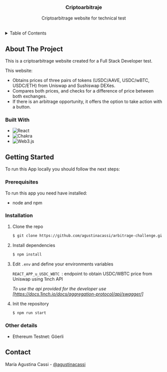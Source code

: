 <br />
<div align="center">

  <h3 align="center">Criptoarbitraje</h3>

  <p align="center">
    Criptoarbitrage website for technical test
    <br /> 
    <br />
  </p>
</div>



<!-- TABLE OF CONTENTS -->
<details>
  <summary>Table of Contents</summary>
  <ol>
    <li>
      <a href="#about-the-project">About The Project</a>
      <ul>
        <li><a href="#built-with">Built With</a></li>
      </ul>
    </li>
    <li>
      <a href="#getting-started">Getting Started</a>
      <ul>
        <li><a href="#prerequisites">Prerequisites</a></li>
        <li><a href="#installation">Installation</a></li>
      </ul>
    </li>
    <li><a href="#contact">Contact</a></li>
  </ol>
</details>



<!-- ABOUT THE PROJECT -->
## About The Project

This is a criptoarbitrage website created for a Full Stack Developer test.

This website:

* Obtains prices of three pairs of tokens (USDC/AAVE, USDC/wBTC, USDC/ETH) from Uniswap and Sushiswap DEXes.
* Compares both prices, and checks for a difference of price between both exchanges.
* If there is an arbitrage opportunity, it offers the option to take action with a button.



### Built With

* ![React](https://img.shields.io/badge/react-%2320232a.svg?style=for-the-badge&logo=react&logoColor=%2361DAFB)
* ![Chakra](https://img.shields.io/badge/chakra-%234ED1C5.svg?style=for-the-badge&logo=chakraui&logoColor=white)
* ![Web3.js](https://img.shields.io/badge/web3.js-F16822?style=for-the-badge&logo=web3.js&logoColor=white)

<!-- GETTING STARTED -->
## Getting Started

To run this App locally you should follow the next steps:

### Prerequisites

To run this app you need have installed:
* node and npm 


### Installation

1. Clone the repo
   ```sh
   $ git clone https://github.com/agustinacassi/arbitrage-challenge.git
   ```
2. Install dependencies
    ```sh
    $ npm install
    ```
3. Edit `.env` and define your environments variables  

    `REACT_APP_u_USDC_WBTC `: endpoint to obtain USDC/WBTC price from Uniswap using 1inch API
  
    *To use the api provided for the developer use [https://docs.1inch.io/docs/aggregation-protocol/api/swagger/]*
4. Init the repository
   ```sh
   $ npm run start
   ```

### Other details
* Ethereum Testnet: Göerli


<!-- CONTACT -->
## Contact

María Agustina Cassi - [@agustinacassi](http://linkedin.com/in/agustinacassi)
